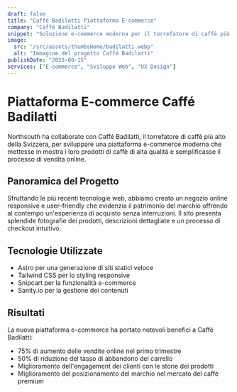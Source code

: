 ```yaml
---
draft: false
title: "Caffé Badilatti Piattaforma E-commerce"
company: "Caffé Badilatti"
snippet: "Soluzione e-commerce moderna per il torrefatore di caffè più alto della Svizzera"
image:
  src: "/src/assets/thumbsHome/badilatti.webp"
  alt: "Immagine del progetto Caffé Badilatti"
publishDate: "2023-08-15"
services: ["E-commerce", "Sviluppo Web", "UX Design"]
---
```


# Piattaforma E-commerce Caffé Badilatti

Northsouth ha collaborato con Caffé Badilatti, il torrefatore di caffè più alto della Svizzera, per sviluppare una piattaforma e-commerce moderna che mettesse in mostra i loro prodotti di caffè di alta qualità e semplificasse il processo di vendita online.

## Panoramica del Progetto

Sfruttando le più recenti tecnologie web, abbiamo creato un negozio online responsive e user-friendly che evidenzia il patrimonio del marchio offrendo al contempo un'esperienza di acquisto senza interruzioni. Il sito presenta splendide fotografie dei prodotti, descrizioni dettagliate e un processo di checkout intuitivo.

## Tecnologie Utilizzate

- Astro per una generazione di siti statici veloce
- Tailwind CSS per lo styling responsive
- Snipcart per la funzionalità e-commerce
- Sanity.io per la gestione dei contenuti

## Risultati

La nuova piattaforma e-commerce ha portato notevoli benefici a Caffé Badilatti:

- 75% di aumento delle vendite online nel primo trimestre
- 50% di riduzione del tasso di abbandono del carrello
- Miglioramento dell'engagement dei clienti con le storie dei prodotti
- Miglioramento del posizionamento del marchio nel mercato del caffè premium